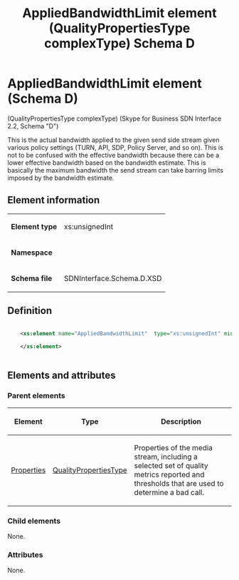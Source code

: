 ﻿---
title: AppliedBandwidthLimit element (QualityPropertiesType complexType) Schema D
TOCTitle: AppliedBandwidthLimit element
ms:assetid: 2fc1ead2-c75f-0572-ee7a-2599a189a5ae
ms:mtpsurl: https://msdn.microsoft.com/library/Mt149424(v=office.16)
ms:contentKeyID: 65855372
description: This is the actual bandwidth applied to the given send side stream given various policy settings.
ms.date: 08/24/2015
mtps_version: v=office.16
dev_langs:
- xml
---

# AppliedBandwidthLimit element (Schema D)

(QualityPropertiesType complexType) (Skype for Business SDN Interface 2.2, Schema "D")

This is the actual bandwidth applied to the given send side stream given various policy settings (TURN, API, SDP, Policy Server, and so on). This is not to be confused with the effective bandwidth because there can be a lower effective bandwidth based on the bandwidth estimate. This is basically the maximum bandwidth the send stream can take barring limits imposed by the bandwidth estimate.

 

## Element information

<table>
<tbody>
<tr class="odd">
<td><p><strong>Element type</strong></p></td>
<td><p>xs:unsignedInt</p></td>
</tr>
<tr class="even">
<td><p><strong>Namespace</strong></p></td>
<td><p></p></td>
</tr>
<tr class="odd">
<td><p><strong>Schema file</strong></p></td>
<td><p>SDNInterface.Schema.D.XSD</p></td>
</tr>
</tbody>
</table>


## Definition

```xml

    <xs:element name="AppliedBandwidthLimit"  type="xs:unsignedInt" minOccurs="0">
    
    </xs:element>
  
```

## Elements and attributes

### Parent elements

<table>
<thead>
<tr class="header">
<th><p>Element</p></th>
<th><p>Type</p></th>
<th><p>Description</p></th>
</tr>
</thead>
<tbody>
<tr class="odd">
<td><p><a href="properties-element-qualitytype-complextype-skype-for-business-sdn-interface-2-2-schema-d.md">Properties</a></p></td>
<td><p><a href="qualitypropertiestype-complextype-skype-for-business-sdn-interface-2-2-schema-d.md">QualityPropertiesType</a></p></td>
<td><p>Properties of the media stream, including a selected set of quality metrics reported and thresholds that are used to determine a bad call.</p></td>
</tr>
</tbody>
</table>


### Child elements

None.

### Attributes

None.

